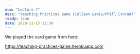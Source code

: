 ```yaml
---
num: "Lecture 7"
desc: "Teaching Practices Game (Colleen Lewis/Phill Conrad)"
ready: true
date: 2020-11-13 12:30
---
```


We played the card game from here: 

<https://teaching-practices-game.herokuapp.com>


